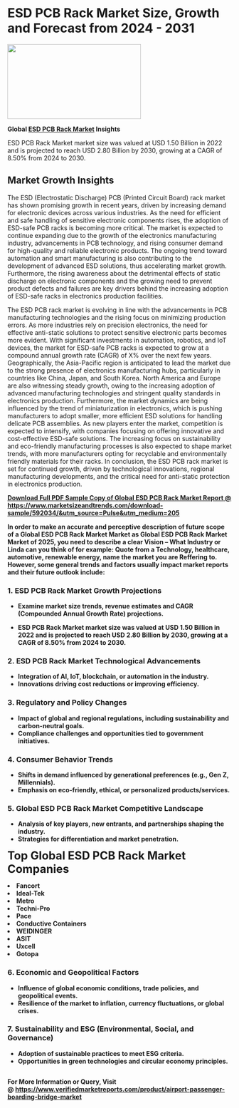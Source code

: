 <H1>ESD PCB Rack Market Size, Growth and Forecast from 2024 - 2031</H1><img class="aligncenter size-medium wp-image-584254" src="https://thirdeyenews.in/wp-content/uploads/2024/09/Global-Market-Research-300x168.jpeg" alt="" width="300" height="168" /><p><strong>Global&nbsp;<a href="https://www.marketsizeandtrends.com/download-sample/592034/&amp;utm_source=Pulse&amp;utm_medium=205">ESD PCB Rack Market</a> Insights</strong></p><p>ESD PCB Rack Market market size was valued at USD 1.50 Billion in 2022 and is projected to reach USD 2.80 Billion by 2030, growing at a CAGR of 8.50% from 2024 to 2030.</p><p><h2>Market Growth Insights</h2> <p>The ESD (Electrostatic Discharge) PCB (Printed Circuit Board) rack market has shown promising growth in recent years, driven by increasing demand for electronic devices across various industries. As the need for efficient and safe handling of sensitive electronic components rises, the adoption of ESD-safe PCB racks is becoming more critical. The market is expected to continue expanding due to the growth of the electronics manufacturing industry, advancements in PCB technology, and rising consumer demand for high-quality and reliable electronic products. The ongoing trend toward automation and smart manufacturing is also contributing to the development of advanced ESD solutions, thus accelerating market growth. Furthermore, the rising awareness about the detrimental effects of static discharge on electronic components and the growing need to prevent product defects and failures are key drivers behind the increasing adoption of ESD-safe racks in electronics production facilities.</p> <p><strong><a href="#"></a></strong></p> <p>The ESD PCB rack market is evolving in line with the advancements in PCB manufacturing technologies and the rising focus on minimizing production errors. As more industries rely on precision electronics, the need for effective anti-static solutions to protect sensitive electronic parts becomes more evident. With significant investments in automation, robotics, and IoT devices, the market for ESD-safe PCB racks is expected to grow at a compound annual growth rate (CAGR) of X% over the next few years. Geographically, the Asia-Pacific region is anticipated to lead the market due to the strong presence of electronics manufacturing hubs, particularly in countries like China, Japan, and South Korea. North America and Europe are also witnessing steady growth, owing to the increasing adoption of advanced manufacturing technologies and stringent quality standards in electronics production. Furthermore, the market dynamics are being influenced by the trend of miniaturization in electronics, which is pushing manufacturers to adopt smaller, more efficient ESD solutions for handling delicate PCB assemblies. As new players enter the market, competition is expected to intensify, with companies focusing on offering innovative and cost-effective ESD-safe solutions. The increasing focus on sustainability and eco-friendly manufacturing processes is also expected to shape market trends, with more manufacturers opting for recyclable and environmentally friendly materials for their racks. In conclusion, the ESD PCB rack market is set for continued growth, driven by technological innovations, regional manufacturing developments, and the critical need for anti-static protection in electronics production.</p> <p><strong><a href="#"></p><p><span class=""><strong>Download Full PDF Sample Copy of Global ESD PCB Rack Market Report</strong> @ <a href="https://www.marketsizeandtrends.com/download-sample/592034/&amp;utm_source=Pulse&amp;utm_medium=205" target="_blank">https://www.marketsizeandtrends.com/download-sample/592034/&amp;utm_source=Pulse&amp;utm_medium=205</a></span></p><p>In order to make an accurate and perceptive description of future scope of a Global&nbsp;ESD PCB Rack Market Market as Global&nbsp;ESD PCB Rack Market Market of 2025, you need to describe a clear Vision &ndash; What Industry or Linda can you think of for example: Quote from a Technology, healthcare, automotive, renewable energy, name the market you are Reffering to. However, some general trends and factors usually impact market reports and their future outlook include:</p><h3>1.&nbsp;<strong>ESD PCB Rack Market Growth Projections</strong></h3><ul><li>Examine market size trends, revenue estimates and CAGR (Compounded Annual Growth Rate) projections.</li><li><p>ESD PCB Rack Market market size was valued at USD 1.50 Billion in 2022 and is projected to reach USD 2.80 Billion by 2030, growing at a CAGR of 8.50% from 2024 to 2030.</p></li></ul><h3>2.&nbsp;<strong>ESD PCB Rack Market Technological Advancements</strong></h3><ul><li>Integration of AI, IoT, blockchain, or automation in the industry.</li><li>Innovations driving cost reductions or improving efficiency.</li></ul><h3>3.&nbsp;<strong>Regulatory and Policy Changes</strong></h3><ul><li>Impact of global and regional regulations, including sustainability and carbon-neutral goals.</li><li>Compliance challenges and opportunities tied to government initiatives.</li></ul><h3>4.&nbsp;<strong>Consumer Behavior Trends</strong></h3><ul><li>Shifts in demand influenced by generational preferences (e.g., Gen Z, Millennials).</li><li>Emphasis on eco-friendly, ethical, or personalized products/services.</li></ul><h3>5.&nbsp;<strong>Global ESD PCB Rack Market Competitive Landscape</strong></h3><ul><li>Analysis of key players, new entrants, and partnerships shaping the industry.</li><li>Strategies for differentiation and market penetration.</li></ul><p data-pm-slice="1 1 []"><span style="color: inherit; font-family: inherit; font-size: 25px;">Top Global ESD PCB Rack Market Companies</span></p><div class="" data-test-id=""><p><li>Fancort</li><li> Ideal-Tek</li><li> Metro</li><li> Techni-Pro</li><li> Pace</li><li> Conductive Containers</li><li> WEIDINGER</li><li> ASIT</li><li> Uxcell</li><li> Gotopa</li></p></div><h3>6.&nbsp;<strong>Economic and Geopolitical Factors</strong></h3><ul><li>Influence of global economic conditions, trade policies, and geopolitical events.</li><li>Resilience of the market to inflation, currency fluctuations, or global crises.</li></ul><h3>7.&nbsp;<strong>Sustainability and ESG (Environmental, Social, and Governance)</strong></h3><ul><li>Adoption of sustainable practices to meet ESG criteria.</li><li>Opportunities in green technologies and circular economy principles.</li></ul><h2><strong style="font-size: 14px;">For More Information or Query, Visit @&nbsp;</strong><a style="background-color: #ffffff; font-size: 14px;" href="https://www.marketsizeandtrends.com/report/esd-pcb-rack-market/" target="_blank">https://www.verifiedmarketreports.com/product/airport-passenger-boarding-bridge-market</a></h2>
